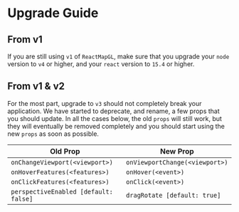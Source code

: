 # Upgrade Guide

## From v1

If you are still using `v1` of `ReactMapGL`, make sure that you upgrade your
`node` version to `v4` or higher, and your `react` version to `15.4` or higher.

## From v1 & v2

For the most part, upgrade to `v3` should not completely break your application.
We have started to deprecate, and rename, a few props that you should update.
In all the cases below, the old `props` will still work, but they will eventually
be removed completely and you should start using the new `props` as soon as possible.

| Old Prop | New Prop |
| --- | --- |
| `onChangeViewport(<viewport>)`  | `onViewportChange(<viewport>)` |
| `onHoverFeatures(<features>)` | `onHover(<event>)` |
| `onClickFeatures(<features>)` | `onClick(<event>)` |
| `perspectiveEnabled [default: false]` | `dragRotate [default: true]`  |
